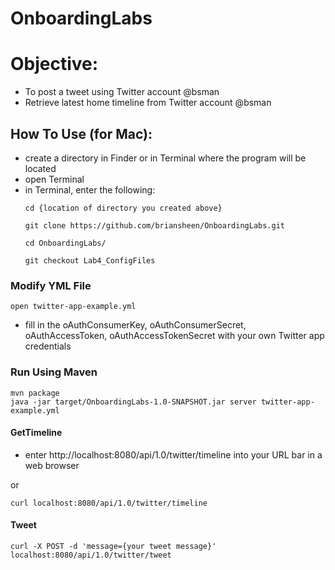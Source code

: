 # OnboardingLabs

# Objective:  

  - To post a tweet using Twitter account @bsman
  - Retrieve latest home timeline from Twitter account @bsman


## How To Use (for Mac):
  - create a directory in Finder or in Terminal where the program will be located
  - open Terminal
  - in Terminal, enter the following:
    ```
    cd {location of directory you created above}

    git clone https://github.com/briansheen/OnboardingLabs.git

    cd OnboardingLabs/

    git checkout Lab4_ConfigFiles
    ```

### Modify YML File
    open twitter-app-example.yml

  - fill in the oAuthConsumerKey, oAuthConsumerSecret, oAuthAccessToken, oAuthAccessTokenSecret with your own Twitter app credentials


### Run Using Maven

    mvn package
    java -jar target/OnboardingLabs-1.0-SNAPSHOT.jar server twitter-app-example.yml



#### GetTimeline

  - enter http://localhost:8080/api/1.0/twitter/timeline into your URL bar in a web browser

or

    curl localhost:8080/api/1.0/twitter/timeline

#### Tweet

    curl -X POST -d 'message={your tweet message}' localhost:8080/api/1.0/twitter/tweet
